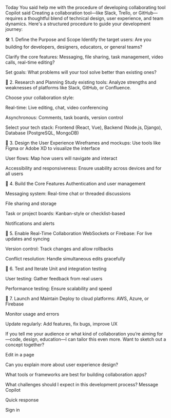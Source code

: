 


Today
You said
help me with the procedure of developing collaborating tool
Copilot said
Creating a collaboration tool—like Slack, Trello, or GitHub—requires a thoughtful blend of technical design, user experience, and team dynamics. Here's a structured procedure to guide your development journey:

🛠️ 1. Define the Purpose and Scope
Identify the target users: Are you building for developers, designers, educators, or general teams?

Clarify the core features: Messaging, file sharing, task management, video calls, real-time editing?

Set goals: What problems will your tool solve better than existing ones?

🧩 2. Research and Planning
Study existing tools: Analyze strengths and weaknesses of platforms like Slack, GitHub, or Confluence.

Choose your collaboration style:

Real-time: Live editing, chat, video conferencing

Asynchronous: Comments, task boards, version control

Select your tech stack: Frontend (React, Vue), Backend (Node.js, Django), Database (PostgreSQL, MongoDB)

🧪 3. Design the User Experience
Wireframes and mockups: Use tools like Figma or Adobe XD to visualize the interface

User flows: Map how users will navigate and interact

Accessibility and responsiveness: Ensure usability across devices and for all users

🧱 4. Build the Core Features
Authentication and user management

Messaging system: Real-time chat or threaded discussions

File sharing and storage

Task or project boards: Kanban-style or checklist-based

Notifications and alerts

🔄 5. Enable Real-Time Collaboration
WebSockets or Firebase: For live updates and syncing

Version control: Track changes and allow rollbacks

Conflict resolution: Handle simultaneous edits gracefully

🧪 6. Test and Iterate
Unit and integration testing

User testing: Gather feedback from real users

Performance testing: Ensure scalability and speed

🚀 7. Launch and Maintain
Deploy to cloud platforms: AWS, Azure, or Firebase

Monitor usage and errors

Update regularly: Add features, fix bugs, improve UX

If you tell me your audience or what kind of collaboration you’re aiming for—code, design, education—I can tailor this even more. Want to sketch out a concept together?





Edit in a page

Can you explain more about user experience design?

What tools or frameworks are best for building collaboration apps?

What challenges should I expect in this development process?
Message Copilot


Quick response




Sign in

